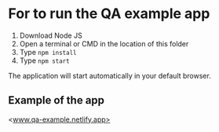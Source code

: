 # For to run the QA example app

1. Download Node JS
2. Open a terminal or CMD in the location of this folder
3. Type `npm install`
4. Type `npm start`

The application will start automatically in your default browser.

## Example of the app

<www.qa-example.netlify.app>
